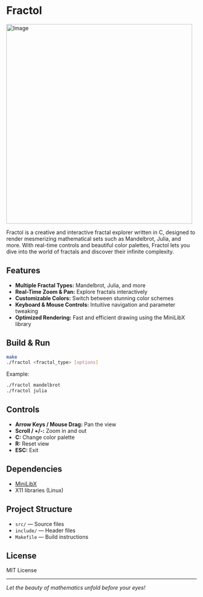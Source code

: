 #             Fractol
<img width="492" height="527" alt="Image" src="https://github.com/user-attachments/assets/a7473dcf-097c-4a12-9bf0-db2eed8f50fc" />




Fractol is a creative and interactive fractal explorer written in C, designed to render mesmerizing mathematical sets such as Mandelbrot, Julia, and more. With real-time controls and beautiful color palettes, Fractol lets you dive into the world of fractals and discover their infinite complexity.

## Features
- **Multiple Fractal Types:** Mandelbrot, Julia, and more
- **Real-Time Zoom & Pan:** Explore fractals interactively
- **Customizable Colors:** Switch between stunning color schemes
- **Keyboard & Mouse Controls:** Intuitive navigation and parameter tweaking
- **Optimized Rendering:** Fast and efficient drawing using the MiniLibX library

## Build & Run
```sh
make
./fractol <fractal_type> [options]
```
Example:
```sh
./fractol mandelbrot
./fractol julia
```

## Controls
- **Arrow Keys / Mouse Drag:** Pan the view
- **Scroll / +/-:** Zoom in and out
- **C:** Change color palette
- **R:** Reset view
- **ESC:** Exit

## Dependencies
- [MiniLibX](https://harm-smits.github.io/42docs/libs/minilibx)
- X11 libraries (Linux)

## Project Structure
- `src/` — Source files
- `include/` — Header files
- `Makefile` — Build instructions

## License
MIT License

---
*Let the beauty of mathematics unfold before your eyes!*
